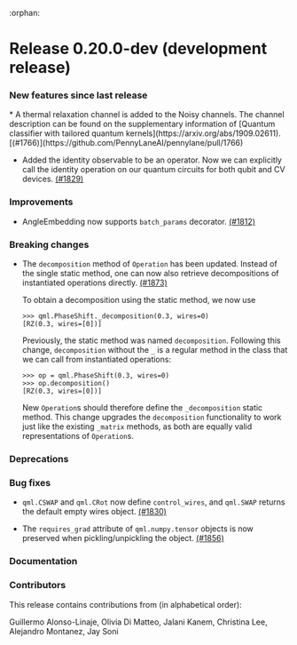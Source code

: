 :orphan:

# Release 0.20.0-dev (development release)

<h3>New features since last release</h3>
* A thermal relaxation channel is added to the Noisy channels. The channel description can be 
  found on the supplementary information of [Quantum classifier with tailored quantum kernels](https://arxiv.org/abs/1909.02611).
  [(#1766)](https://github.com/PennyLaneAI/pennylane/pull/1766)
  
* Added the identity observable to be an operator. Now we can explicitly call the identity 
  operation on our quantum circuits for both qubit and CV devices.
  [(#1829)](https://github.com/PennyLaneAI/pennylane/pull/1829) 

<h3>Improvements</h3>

* AngleEmbedding now supports `batch_params` decorator. [(#1812)](https://github.com/PennyLaneAI/pennylane/pull/1812)

<h3>Breaking changes</h3>

* The `decomposition` method of `Operation` has been updated. Instead of the
  single static method, one can now also retrieve decompositions of instantiated
  operations directly.
  [(#1873)](https://github.com/PennyLaneAI/pennylane/pull/1873)

  To obtain a decomposition using the static method, we now use

  ```pycon
  >>> qml.PhaseShift._decomposition(0.3, wires=0)
  [RZ(0.3, wires=[0])]
  ```

  Previously, the static method was named `decomposition`. Following this
  change, `decomposition` without the `_` is a regular method in the class that
  we can call from instantiated operations:

  ```pycon
  >>> op = qml.PhaseShift(0.3, wires=0)
  >>> op.decomposition()
  [RZ(0.3, wires=[0])]
  ```

  New `Operation`s should therefore define the `_decomposition` static method. This
  change upgrades the `decomposition` functionality to work just like the existing
  `_matrix` methods, as both are equally valid representations of `Operation`s.

<h3>Deprecations</h3>

<h3>Bug fixes</h3>

* `qml.CSWAP` and `qml.CRot` now define `control_wires`, and `qml.SWAP` 
  returns the default empty wires object.
  [(#1830)](https://github.com/PennyLaneAI/pennylane/pull/1830)

* The `requires_grad` attribute of `qml.numpy.tensor` objects is now
  preserved when pickling/unpickling the object.
  [(#1856)](https://github.com/PennyLaneAI/pennylane/pull/1856)

<h3>Documentation</h3>

<h3>Contributors</h3>

This release contains contributions from (in alphabetical order): 

Guillermo Alonso-Linaje, Olivia Di Matteo, Jalani Kanem, Christina Lee, Alejandro Montanez, Jay Soni
